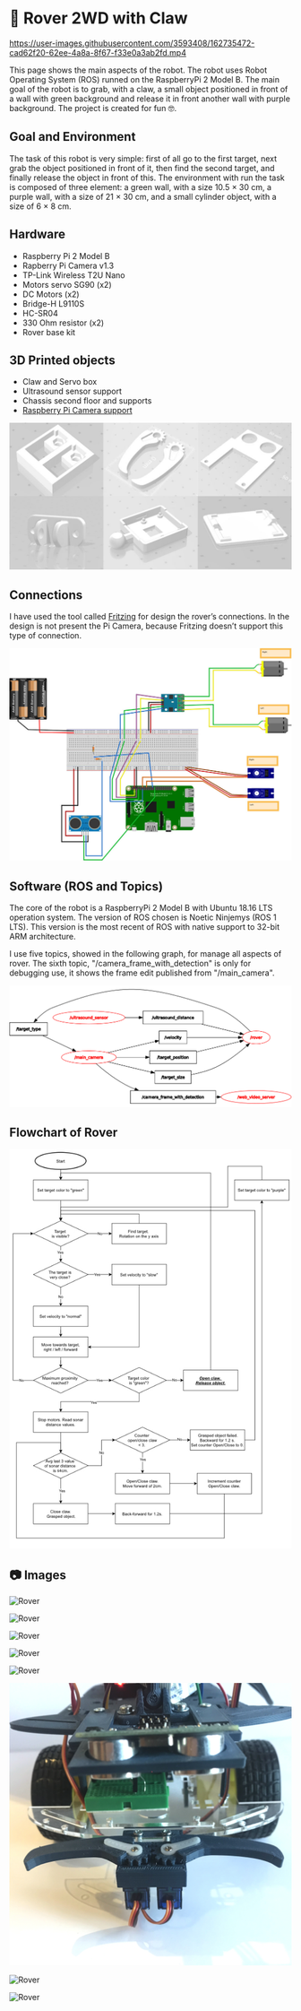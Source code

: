 # 🤖 Rover 2WD with Claw

https://user-images.githubusercontent.com/3593408/162735472-cad62f20-62ee-4a8a-8f67-f33e0a3ab2fd.mp4


This page shows the main aspects of the robot. The robot uses Robot Operating System (ROS) runned on the RaspberryPi 2 Model B. The main goal of the robot is to grab, with a claw, a small object positioned in front of a wall with green background and release it in front another wall with purple background. The project is created for fun 🤓.

## Goal and Environment
The task of this robot is very simple: first of all go to the first target, next grab the object positioned in front of it, then find the second target, and finally release the object in front of this. The environment with run the task is composed of three element: a green wall, with a size 10.5 × 30 cm, a purple wall, with a size of 21 × 30 cm, and a small cylinder object, with a size of 6 × 8 cm.

## Hardware
- Raspberry Pi 2 Model B
- Rapberry Pi Camera v1.3
- TP-Link Wireless T2U Nano
- Motors servo SG90 (x2)
- DC Motors (x2)
- Bridge-H L9110S
- HC-SR04
- 330 Ohm resistor (x2)
- Rover base kit

## 3D Printed objects
- Claw and Servo box
- Ultrasound sensor support
- Chassis second floor and supports
- [Raspberry Pi Camera support](https://www.thingiverse.com/thing:2746186)

![Printed objects](./docs/img/printed.jpg "Printed objects")

## Connections
I have used the tool called [Fritzing](https://fritzing.org) for design the rover’s connections. In the design is not present the Pi Camera, because Fritzing doesn’t support this type of connection.

![Printed objects](./docs/img/fritzing.jpg "Printed objects")

## Software (ROS and Topics)
The core of the robot is a RaspberryPi 2 Model B with Ubuntu 18.16 LTS operation system. The version of ROS chosen is Noetic Ninjemys (ROS 1 LTS). This version is the most recent of ROS with native support to 32-bit ARM architecture.

I use five topics, showed in the following graph, for manage all aspects of rover. The sixth topic, "/camera_frame_with_detection" is only for debugging use, it shows the frame edit published from "/main_camera".

![ROS Graph of rover](./docs/img/rosgraph.jpg "ROS Graph")

## Flowchart of Rover
![Flowchart of rover](./docs/img/software_flowchart.jpg "Flowchart")

## 📷 Images
![Rover](./docs/img/rover/rover_7.jpg "Rover 7")

![Rover](./docs/img/rover/rover_1.jpg "Rover 1")

![Rover](./docs/img/rover/rover_2.jpg "Rover 2")

![Rover](./docs/img/rover/rover_3.jpg "Rover 3")

![Rover](./docs/img/rover/rover_4.jpg "Rover 4")

![Rover](./docs/img/rover/rover_5.jpg "Rover 5")

![Rover](./docs/img/rover/rover_6.jpg "Rover 6")

![Rover](./docs/img/rover/rover_8.jpg "Rover 8")

